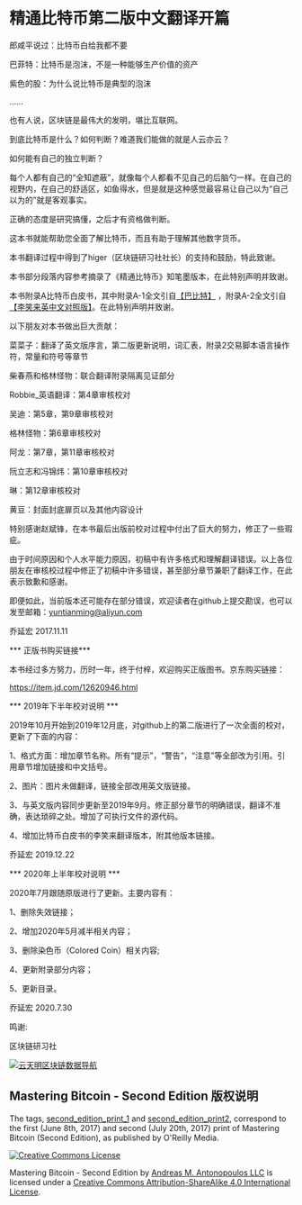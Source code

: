 # 精通比特币第二版中文翻译开篇

郎咸平说过：比特币白给我都不要

巴菲特：比特币是泡沫，不是一种能够生产价值的资产

紫色的股：为什么说比特币是典型的泡沫

......

也有人说，区块链是最伟大的发明，堪比互联网。

到底比特币是什么？如何判断？难道我们能做的就是人云亦云？

如何能有自己的独立判断？

每个人都有自己的“全知遮蔽”，就像每个人都看不见自己的后脑勺一样。在自己的视野内，在自己的舒适区，如鱼得水，但是就是这种感觉最容易让自己以为“自己以为的”就是客观事实。

正确的态度是研究搞懂，之后才有资格做判断。

这本书就能帮助您全面了解比特币，而且有助于理解其他数字货币。

本书翻译过程中得到了higer（区块链研习社社长）的支持和鼓励，特此致谢。

本书部分段落内容参考摘录了《精通比特币》知笔墨版本，在此特别声明并致谢。

本书附录A比特币白皮书，其中附录A-1全文引自[【巴比特】](https://www.8btc.com/wiki/bitcoin-a-peer-to-peer-electronic-cash-system) ，附录A-2全文引自[【李笑来英中文对照版】](http://lixiaolai.com/#/bitcoin-whitepaper-cn-en-translation/Bitcoin-Whitepaper-EN-CN.html)。在此特别声明并致谢。

以下朋友对本书做出巨大贡献：

菜菜子：翻译了英文版序言，第二版更新说明，词汇表，附录2交易脚本语言操作符，常量和符号等章节

柴春燕和格林怪物：联合翻译附录隔离见证部分

Robbie_英语翻译：第4章审核校对

吴迪：第5章，第9章审核校对

格林怪物：第6章审核校对

阿龙：第7章，第11章审核校对

阮立志和冯锦炜：第10章审核校对

琳：第12章审核校对

黄豆：封面封底扉页以及其他内容设计

特别感谢赵斌锋，在本书最后出版前校对过程中付出了巨大的努力，修正了一些瑕疵。

由于时间原因和个人水平能力原因，初稿中有许多格式和理解翻译错误。以上各位朋友在审核校过程中修正了初稿中许多错误，甚至部分章节兼职了翻译工作，在此表示致歉和感谢。

即便如此，当前版本还可能存在部分错误，欢迎读者在github上提交勘误，也可以发至邮箱：yuntianming@aliyun.com

乔延宏 2017.11.11

*** 正版书购买链接***

本书经过多方努力，历时一年，终于付梓，欢迎购买正版图书。京东购买链接：

https://item.jd.com/12620946.html

*** 2019年下半年校对说明 ***

2019年10月开始到2019年12月底，对github上的第二版进行了一次全面的校对，更新了下面的内容：

1、格式方面：增加章节名称。所有“提示”，“警告”，“注意”等全部改为引用。引用章节增加链接和中文括号。

2、图片：图片未做翻译，链接全部改用英文版链接。

3、与英文版内容同步更新至2019年9月。修正部分章节的明确错误，翻译不准确，表达琐碎之处。增加了可执行文件的源代码。

4、增加比特币白皮书的李笑来翻译版本，附其他版本链接。

乔延宏   2019.12.22

*** 2020年上半年校对说明 ***

2020年7月跟随原版进行了更新。主要内容有：

1、删除失效链接；

2、增加2020年5月减半相关内容；

3、删除染色币（Colored Coin）相关内容;

4、更新附录部分内容；

5、更新目录。

乔延宏  2020.7.30

鸣谢:

区块链研习社

[![云天明区块链数据导航](http://ytm.ltd/zb_users/upload/ytm.ltd.png)](http://ytm.ltd)

## Mastering Bitcoin - Second Edition 版权说明

The tags, [second_edition_print_1](https://github.com/bitcoinbook/bitcoinbook/releases/tag/second_edition_print_1) and [second_edition_print2](https://github.com/bitcoinbook/bitcoinbook/releases/tag/second_edition_print2), correspond to the first (June 8th, 2017) and second (July 20th, 2017) print of Mastering Bitcoin (Second Edition), as published by O'Reilly Media.

[![Creative Commons License](images/68747470733a2f2f692e6372656174697665636f6d6d6f6e732e6f72672f6c2f62792d73612f342e302f38387833312e706e67.png)](http://creativecommons.org/licenses/by-sa/4.0/)

Mastering Bitcoin - Second Edition by [Andreas M. Antonopoulos LLC](https://antonopoulos.com/) is licensed under a [Creative Commons Attribution-ShareAlike 4.0 International License](http://creativecommons.org/licenses/by-sa/4.0/).

